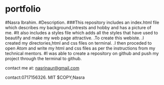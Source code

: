 # portfolio
#Nasra Ibrahim.
#Description.
###This repository includes an index.html file which describes my background,intrests and hobby and has a picture of me.
#It also includes a styles file which adds all the styles that have used to beautify and make my web page attractive.
.To create this webiste.
.I created my directories,html and css files on terminal.
.I then proceded to open Atom and write my html and css files as per the instructions from my technical mentors.
#I was able to create a repository on github and push my project through the terminal to github.

contact me at:
nasrinaur@gmail.com

contact:0717156326.
MIT $COPY;Nasra


